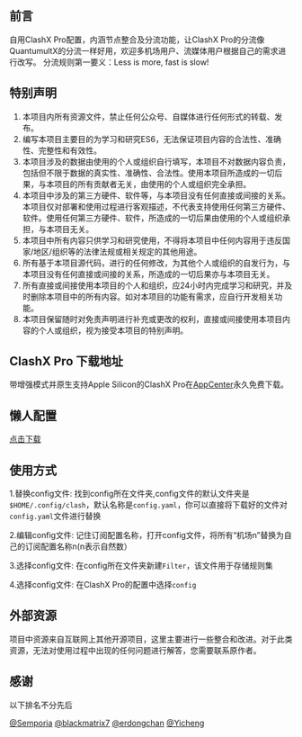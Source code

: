 ## 前言

自用ClashX Pro配置，内涵节点整合及分流功能，让ClashX Pro的分流像QuantumultX的分流一样好用，欢迎多机场用户、流媒体用户根据自己的需求进行改写。
分流规则第一要义：Less is more, fast is slow!


## 特别声明

1. 本项目内所有资源文件，禁止任何公众号、自媒体进行任何形式的转载、发布。
2. 编写本项目主要目的为学习和研究ES6，无法保证项目内容的合法性、准确性、完整性和有效性。
3. 本项目涉及的数据由使用的个人或组织自行填写，本项目不对数据内容负责，包括但不限于数据的真实性、准确性、合法性。使用本项目所造成的一切后果，与本项目的所有贡献者无关，由使用的个人或组织完全承担。
4. 本项目中涉及的第三方硬件、软件等，与本项目没有任何直接或间接的关系。本项目仅对部署和使用过程进行客观描述，不代表支持使用任何第三方硬件、软件。使用任何第三方硬件、软件，所造成的一切后果由使用的个人或组织承担，与本项目无关。
5. 本项目中所有内容只供学习和研究使用，不得将本项目中任何内容用于违反国家/地区/组织等的法律法规或相关规定的其他用途。
6. 所有基于本项目源代码，进行的任何修改，为其他个人或组织的自发行为，与本项目没有任何直接或间接的关系，所造成的一切后果亦与本项目无关。
7. 所有直接或间接使用本项目的个人和组织，应24小时内完成学习和研究，并及时删除本项目中的所有内容。如对本项目的功能有需求，应自行开发相关功能。
8. 本项目保留随时对免责声明进行补充或更改的权利，直接或间接使用本项目内容的个人或组织，视为接受本项目的特别声明。


## ClashX Pro 下载地址

带增强模式并原生支持Apple Silicon的ClashX Pro在[AppCenter](https://install.appcenter.ms/users/clashx/apps/clashx-pro/distribution_groups/public)永久免费下载。

## 懒人配置

[点击下载](https://raw.githubusercontent.com/GreatEugenius/Clash/master/config.yaml)

## 使用方式
1.替换config文件:
找到config所在文件夹,config文件的默认文件夹是`$HOME/.config/clash`，默认名称是`config.yaml`，你可以直接将下载好的文件对`config.yaml`文件进行替换

2.编辑config文件:
记住订阅配置名称，打开config文件，将所有“机场n”替换为自己的订阅配置名称n(n表示自然数）

3.选择config文件:
在config所在文件夹新建`Filter`，该文件用于存储规则集

4.选择config文件:
在ClashX Pro的配置中选择`config`

## 外部资源

项目中资源来自互联网上其他开源项目，这里主要进行一些整合和改进。对于此类资源，无法对使用过程中出现的任何问题进行解答，您需要联系原作者。

## 感谢

以下排名不分先后

[@Semporia](https://github.com/Semporia)   [@blackmatrix7](https://github.com/blackmatrix7)   [@erdongchan](https://github.com/erdongchanyo)   [@Yicheng](https://github.com/yichengchen)
